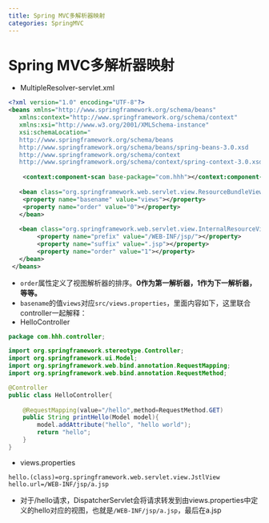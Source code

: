 ```yaml
---
title: Spring MVC多解析器映射
categories: SpringMVC
---
```


# Spring MVC多解析器映射
- MultipleResolver-servlet.xml
``` xml
<?xml version="1.0" encoding="UTF-8"?>
<beans xmlns="http://www.springframework.org/schema/beans"
   xmlns:context="http://www.springframework.org/schema/context"
   xmlns:xsi="http://www.w3.org/2001/XMLSchema-instance"
   xsi:schemaLocation="
   http://www.springframework.org/schema/beans    
   http://www.springframework.org/schema/beans/spring-beans-3.0.xsd
   http://www.springframework.org/schema/context 
   http://www.springframework.org/schema/context/spring-context-3.0.xsd">
   
	<context:component-scan base-package="com.hhh"></context:component-scan>   
   
   <bean class="org.springframework.web.servlet.view.ResourceBundleViewResolver">
   	<property name="basename" value="views"></property>
   	<property name="order" value="0"></property>
   </bean>
   
   <bean class="org.springframework.web.servlet.view.InternalResourceViewResolver">
   		<property name="prefix" value="/WEB-INF/jsp/"></property>
   		<property name="suffix" value=".jsp"></property>
   		<property name="order" value="1"></property>
   </bean>
 </beans>
```
- `order`属性定义了视图解析器的排序。**0作为第一解析器，1作为下一解析器，等等。**
- `basename`的值`views`对应`src/views.properties`，里面内容如下，这里联合controller一起解释：
- HelloController
``` java
package com.hhh.controller;

import org.springframework.stereotype.Controller;
import org.springframework.ui.Model;
import org.springframework.web.bind.annotation.RequestMapping;
import org.springframework.web.bind.annotation.RequestMethod;

@Controller
public class HelloController{
	
	@RequestMapping(value="/hello",method=RequestMethod.GET)
	public String printHello(Model model){
		model.addAttribute("hello", "hello world");
		return "hello";
	}
}

```
- views.properties
``` properties
hello.(class)=org.springframework.web.servlet.view.JstlView
hello.url=/WEB-INF/jsp/a.jsp
```
- 对于/hello请求，DispatcherServlet会将请求转发到由views.properties中定义的hello对应的视图，也就是`/WEB-INF/jsp/a.jsp`，最后在a.jsp